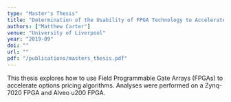 ```yaml
---
type: "Master's Thesis"
title: "Determination of the Usability of FPGA Technology to Accelerate Option Pricing Algorithms"
authors: ["Matthew Carter"]
venue: "University of Liverpool"
year: "2019-09"
doi: ""
url: ""
pdf: "/publications/masters_thesis.pdf"
---
```


This thesis explores how to use Field Programmable Gate Arrays (FPGAs) to accelerate options pricing algorithms. Analyses were performed on a Zynq-7020 FPGA and Alveo u200 FPGA.
